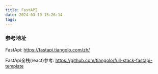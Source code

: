 ```yaml
---
title: FastAPI
date: 2024-03-19 15:26:14
tags:
---
```


### 参考地址

FastApi: https://fastapi.tiangolo.com/zh/

FastApi全栈(react)参考: https://github.com/tiangolo/full-stack-fastapi-template